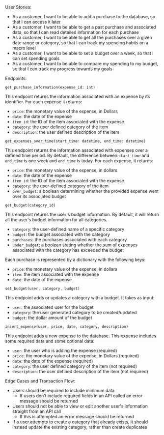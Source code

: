 
User Stories:

- As a customer, I want to be able to add a purchase to the database, so that I can access it later
- As a customer, I want to be able to get a past purchase and associated data, so that I can read detailed information for each purchase
- As a customer, I want to be able to get all the purchases over a given date range or category, so that I can track my spending habits on a macro level
- As a customer, I want to be able to set a budget over a week, so that I can set spending goals
- As a customer, I want to be able to compare my spending to my budget, so that I can track my progress towards my goals

Endpoints:

`get_purchase_information(expense_id: int)`

This endpoint returns the information associated with an expense by its identifier. For each expense it returns:

- `price`: the monetary value of the expense, in Dollars
- `date`: the date of the expense
- `item_id`: the ID of the item associated with the expense
- `category`: the user defined category of the item
- `description`: the user defined description of the item

`get_expenses_over_time(start_time: datetime, end_time: datetime)`

This endpoint returns the information associated with expenses over a defined time period. By default, the difference between `start_time` and `end_time` is one week and `end_time` is today. For each expense, it returns:

- `price`: the monetary value of the expense, in dollars
- `date`: the date of the expense
- `item_id`: the ID of the item associated with the expense
- `category`: the user-defined category of the item
- `over_budget`: a boolean determining whether the provided expense went over its associated budget

`get_budget(category_id)`

This endpoint returns the user's budget information. By default, it will return all the user's budget information for all categories.

- `category`: the user-defined name of a specific category
- `budget`: the budget associated with the category
- `purchases`: the purchases associated with each category
- `under_budget`: a boolean stating whether the sum of expenses associated with the category has exceeded the budget

Each purchase is represented by a dictionary with the following keys:

- `price`: the monetary value of the expense, in dollars
- `item`: the item associated with the expense
- `date`: the date of the expense

`set_budget(user, category, budget)`

This endpoint adds or updates a category with a budget. It takes as input:

- `user`: the associated user for the budget
- `category`: the user generated category to be created/updated
- `budget`: the dollar amount of the budget

`insert_expense(user, price, date, category, description)`

This endpoint adds a new expense to the database. This expense includes some required data and some optional data:

- `user`: the user who is adding the expense (required)
- `price`: the monetary value of the expense, in Dollars (required)
- `date`: the date of the expense (required)
- `category`: the user defined category of the item (not required)
- `description`: the user defined description of the item (not required)

Edge Cases and Transaction Flow:

- Users should be required to include minimum data
  - If users don’t include required fields in an API called an error message should be returned
- Users should not be able to view or edit another user's information straight from an API call
  - If this is attempted an error message should be returned
- If a user attempts to create a category that already exists, it should instead update the existing category, rather than create duplicates
